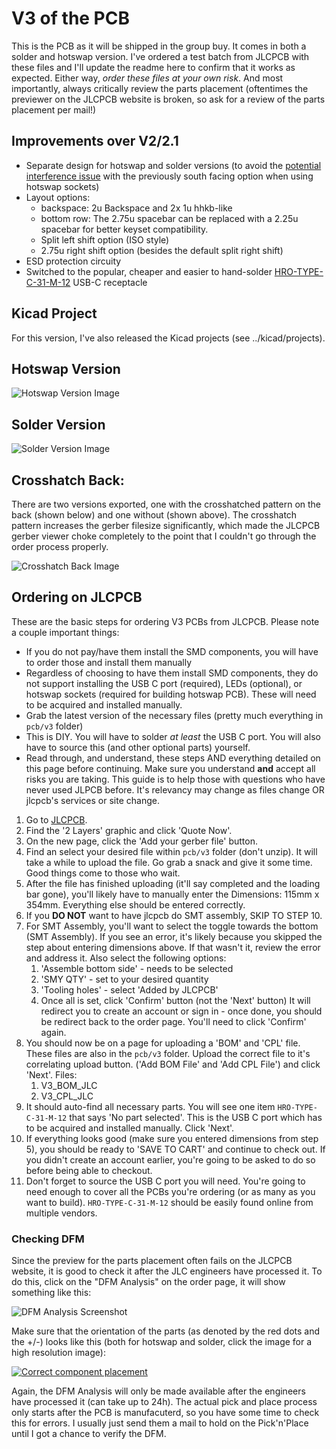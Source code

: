 # V3 of the PCB

This is the PCB as it will be shipped in the group buy. It comes in both a solder and hotswap version. 
I've ordered a test batch from JLCPCB with these files and I'll update the readme here to confirm that it works as expected.
Either way, *order these files at your own risk*.
And most importantly, always critically review the parts placement (oftentimes the previewer on the JLCPCB website is broken, so ask for a review of the parts placement per mail!)

## Improvements over V2/2.1

- Separate design for hotswap and solder versions (to avoid the [potential interference issue](https://www.youtube.com/watch?v=Bh93sXRh4x4&vl=en) with the previously south facing  option when using hotswap sockets)
- Layout options:
  - backspace: 2u Backspace and 2x 1u hhkb-like
  - bottom row: The 2.75u spacebar can be replaced with a 2.25u spacebar for better keyset compatibility.
  - Split left shift option (ISO style)
  - 2.75u right shift option (besides the default split right shift)
- ESD protection circuity
- Switched to the popular, cheaper and easier to hand-solder [HRO-TYPE-C-31-M-12](https://lcsc.com/product-detail/USB-Type-C_Korean-Hroparts-Elec-TYPE-C-31-M-12_C165948.html) USB-C receptacle

## Kicad Project
For this version, I've also released the Kicad projects (see ../kicad/projects).

## Hotswap Version
![Hotswap Version Image](https://i.imgur.com/3CGNeox.png)

## Solder Version
![Solder Version Image](https://i.imgur.com/DP67VNZ.png)

## Crosshatch Back:
There are two versions exported, one with the crosshatched pattern on the back (shown below) and one without (shown above).
The crosshatch pattern increases the gerber filesize significantly, which made the JLCPCB gerber viewer choke completely to the point that I couldn't go through the order process properly.

![Crosshatch Back Image](https://i.imgur.com/kUrYCUo.png)

## Ordering on JLCPCB
These are the basic steps for ordering V3 PCBs from JLCPCB. Please note a couple important things: 
- If you do not pay/have them install the SMD components, you will have to order those and install them manually
- Regardless of choosing to have them install SMD components, they do not support installing the USB C port (required), LEDs (optional), or hotswap sockets (required for building hotswap PCB). These will need to be acquired and installed manually.
- Grab the latest version of the necessary files (pretty much everything in `pcb/v3` folder)
- This is DIY. You will have to solder _at least_ the USB C port. You will also have to source this (and other optional parts) yourself.
- Read through, and understand, these steps AND everything detailed on this page before continuing. Make sure you understand **and** accept all risks you are taking. This guide is to help those with questions who have never used JLPCB before. It's relevancy may change as files change OR jlcpcb's services or site change.

1. Go to [JLCPCB](www.jlcpcb.com).
2. Find the '2  Layers' graphic and click 'Quote Now'.
3. On the new page, click the 'Add your gerber file' button.
4. Find an select your desired file within `pcb/v3` folder (don't unzip). It will take a while to upload the file. Go grab a snack and give it some time. Good things come to those who wait.
5. After the file has finished uploading (it'll say completed and the loading bar gone), you'll likely have to manually enter the Dimensions: 115mm x 354mm. Everything else should be entered correctly.
6. If you **DO NOT** want to have jlcpcb do SMT assembly, SKIP TO STEP 10. 
7. For SMT Assembly, you'll want to select the toggle towards the bottom (SMT Assembly). If you see an error, it's likely because you skipped the step about entering dimensions above. If that wasn't it, review the error and address it. Also select the following options:
   1. 'Assemble bottom side' - needs to be selected
   2. 'SMY QTY' - set to your desired quantity
   3. 'Tooling holes' - select 'Added by JLCPCB'
   4. Once all is set, click 'Confirm' button (not the 'Next' button) It will redirect you to create an account or sign in - once done, you should be redirect back to the order page. You'll need to click 'Confirm' again.
8. You should now be on a page for uploading a 'BOM' and 'CPL' file. These files are also in the `pcb/v3` folder. Upload the correct file to it's correlating upload button. ('Add BOM File' and 'Add CPL File') and click 'Next'. Files:
   1. V3_BOM_JLC
   2. V3_CPL_JLC
9.  It should auto-find all necessary parts. You will see one item `HRO-TYPE-C-31-M-12` that says 'No part selected'. This is the USB C port which has to be acquired and installed manually. Click 'Next'.
10. If everything looks good (make sure you entered dimensions from step 5), you should be ready to 'SAVE TO CART' and continue to check out. If you didn't create an account earlier, you're going to be asked to do so before being able to checkout. 
11. Don't forget to source the USB C port you will need. You're going to need enough to cover all the PCBs you're ordering (or as many as you want to build). `HRO-TYPE-C-31-M-12` should be easily found online from multiple vendors.

### Checking DFM
Since the preview for the parts placement often fails on the JLCPCB website, it is good to check it after the JLC engineers have processed it.
To do this, click on the "DFM Analysis" on the order page, it will show something like this:

![DFM Analysis Screenshot](https://i.imgur.com/NEGX5gh.png)

Make sure that the orientation of the parts (as denoted by the red dots and the +/-) looks like this (both for hotswap and solder, click the image for a high resolution image):

[![Correct component placement](https://i.imgur.com/kTeKakSl.png)](https://i.imgur.com/kTeKakS.png)

Again, the DFM Analysis will only be made available after the engineers have processed it (can take up to 24h). The actual pick and place process only starts after the PCB is manufacuterd, so you have some time to check this for errors. I usually just send them a mail to hold on the Pick'n'Place until I got a chance to verify the DFM.
